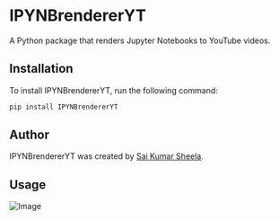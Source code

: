 # IPYNBrendererYT

A Python package that renders Jupyter Notebooks to YouTube videos.

## Installation

To install IPYNBrendererYT, run the following command:

```bash
pip install IPYNBrendererYT
```

## Author

IPYNBrendererYT was created by [Sai Kumar Sheela](https://pypi.org/project/IPYNBrendererYT/0.0.5/).

## Usage

![Image](https://github.com/SaiKumarOfficial/IPYNBrenderer/assets/95096218/3b6af938-6aca-4226-9336-78ff0af56170)



